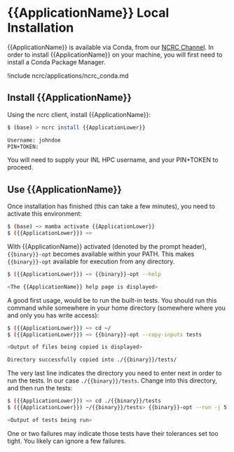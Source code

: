 # {{ApplicationName}} Local Installation

{{ApplicationName}} is available via Conda, from our [NCRC Channel](https://conda.software.inl.gov/ncrc-{{ApplicationLower}}). In order to install {{ApplicationName}} on your machine, you will first need to install a Conda Package Manager.

!include ncrc/applications/ncrc_conda.md

## Install {{ApplicationName}}

Using the ncrc client, install {{ApplicationName}}:

```bash
$ (base) > ncrc install {{ApplicationLower}}

Username: johndoe
PIN+TOKEN:
```

You will need to supply your INL HPC username, and your PIN+TOKEN to proceed.

## Use {{ApplicationName}}

Once installation has finished (this can take a few minutes), you need to activate this environment:

```bash
$ (base) ~> mamba activate {{ApplicationLower}}
$ ({{ApplicationLower}}) ~>
```

With {{ApplicationName}} activated (denoted by the prompt header), `{{binary}}-opt` becomes available within your PATH. This makes `{{binary}}-opt` available for execution from any directory.

```bash
$ ({{ApplicationLower}}) ~> {{binary}}-opt --help

<The {{ApplicationName}} help page is displayed>
```

A good first usage, would be to run the built-in tests. You should run this command while somewhere in your home directory (somewhere where you and only you has write access):

```bash
$ ({{ApplicationLower}}) ~> cd ~/
$ ({{ApplicationLower}}) ~> {{binary}}-opt --copy-inputs tests

<Output of files being copied is displayed>

Directory successfully copied into ./{{binary}}/tests/
```

The very last line indicates the directory you need to enter next in order to run the tests. In our case `./{{binary}}/tests`. Change into this directory, and then run the tests:

```bash
$ ({{ApplicationLower}}) ~> cd ./{{binary}}/tests
$ ({{ApplicationLower}}) ~/{{binary}}/tests> {{binary}}-opt --run -j 5

<Output of tests being run>
```

One or two failures may indicate those tests have their tolerances set too tight. You likely can ignore a few failures.
